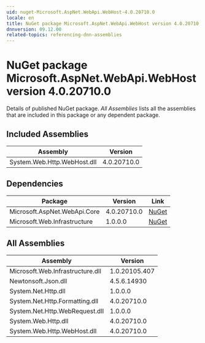 ```yaml
---
uid: nuget-Microsoft.AspNet.WebApi.WebHost-4.0.20710.0
locale: en
title: NuGet package Microsoft.AspNet.WebApi.WebHost version 4.0.20710.0
dnnversion: 09.12.00
related-topics: referencing-dnn-assemblies
---
```


# NuGet package Microsoft.AspNet.WebApi.WebHost version 4.0.20710.0
Details of published NuGet package.
*All Assemblies* lists all the assemblies that are included in this package or any dependent package.

## Included Assemblies

|Assembly|Version|
|---|---|
|System.Web.Http.WebHost.dll|4.0.20710.0|

## Dependencies

|Package|Version|Link|
|---|---|---|
|Microsoft.AspNet.WebApi.Core|4.0.20710.0|[NuGet](https://www.nuget.org/packages/Microsoft.AspNet.WebApi.Core/4.0.20710.0)|
|Microsoft.Web.Infrastructure|1.0.0.0|[NuGet](https://www.nuget.org/packages/Microsoft.Web.Infrastructure/1.0.0.0)|

## All Assemblies

|Assembly|Version|
|---|---|
|Microsoft.Web.Infrastructure.dll|1.0.20105.407|
|Newtonsoft.Json.dll|4.5.6.14930|
|System.Net.Http.dll|1.0.0.0|
|System.Net.Http.Formatting.dll|4.0.20710.0|
|System.Net.Http.WebRequest.dll|1.0.0.0|
|System.Web.Http.dll|4.0.20710.0|
|System.Web.Http.WebHost.dll|4.0.20710.0|


